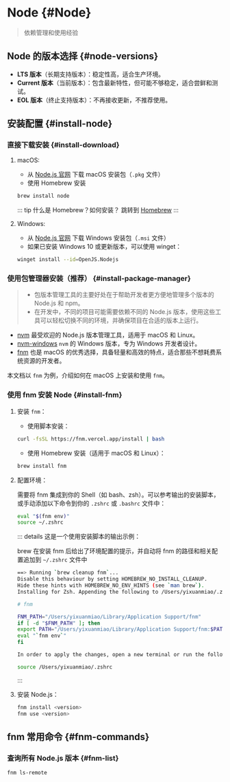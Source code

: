 # Node {#Node}

> 依赖管理和使用经验

## Node 的版本选择 {#node-versions}

- **LTS 版本**（长期支持版本）：稳定性高，适合生产环境。
- **Current 版本**（当前版本）：包含最新特性，但可能不够稳定，适合尝鲜和测试。
- **EOL 版本**（终止支持版本）：不再接收更新，不推荐使用。

## 安装配置 {#install-node}

### 直接下载安装 {#install-download}

1. macOS:

   - 从 [Node.js 官网](https://nodejs.org/) 下载 macOS 安装包（`.pkg` 文件）
   - 使用 Homebrew 安装

   ```sh
   brew install node
   ```

   ::: tip 什么是 Homebrew？如何安装？
   跳转到 [Homebrew](../mac/brew)
   :::

2. Windows:

   - 从 [Node.js 官网](https://nodejs.org/) 下载 Windows 安装包（`.msi` 文件）
   - 如果已安装 Windows 10 或更新版本，可以使用 winget：

   ```sh
   winget install --id=OpenJS.Nodejs
   ```

### 使用包管理器安装（推荐） {#install-package-manager}

> - 包版本管理工具的主要好处在于帮助开发者更方便地管理多个版本的 Node.js 和 npm。
> - 在开发中，不同的项目可能需要依赖不同的 Node.js 版本，使用这些工具可以轻松切换不同的环境，并确保项目在合适的版本上运行。

- [nvm](https://github.com/nvm-sh/nvm) 最受欢迎的 Node.js 版本管理工具，适用于 macOS 和 Linux。
- [nvm-windows](https://github.com/coreybutler/nvm-windows) `nvm` 的 Windows 版本，专为 Windows 开发者设计。
- [fnm](https://github.com/Schniz/fnm) 也是 macOS 的优秀选择，具备轻量和高效的特点，适合那些不想耗费系统资源的开发者。

本文档以 `fnm` 为例，介绍如何在 macOS 上安装和使用 `fnm`。

### 使用 fnm 安装 Node {#install-fnm}

1. 安装 `fnm`：

   - 使用脚本安装：

   ```sh
   curl -fsSL https://fnm.vercel.app/install | bash
   ```

   - 使用 Homebrew 安装（适用于 macOS 和 Linux）：

   ```sh
   brew install fnm
   ```

2. 配置环境：

   需要将 fnm 集成到你的 Shell（如 bash、zsh）。可以参考输出的安装脚本，或手动添加以下命令到你的 `.zshrc` 或 `.bashrc` 文件中：

   ```sh
   eval "$(fnm env)"
   source ~/.zshrc
   ```

   ::: details 这是一个使用安装脚本的输出示例：

   brew 在安装 fnm 后给出了环境配置的提示，并自动将 fnm 的路径和相关配置追加到 `~/.zshrc` 文件中

   ```sh
   ==> Running `brew cleanup fnm`...
   Disable this behaviour by setting HOMEBREW_NO_INSTALL_CLEANUP.
   Hide these hints with HOMEBREW_NO_ENV_HINTS (see `man brew`).
   Installing for Zsh. Appending the following to /Users/yixuanmiao/.zshrc:

   # fnm

   FNM_PATH="/Users/yixuanmiao/Library/Application Support/fnm"
   if [ -d "$FNM_PATH" ]; then
   export PATH="/Users/yixuanmiao/Library/Application Support/fnm:$PATH"
   eval "`fnm env`"
   fi

   In order to apply the changes, open a new terminal or run the following command:

   source /Users/yixuanmiao/.zshrc

   ```

   :::

3. 安装 Node.js：

   ```sh
   fnm install <version>
   fnm use <version>
   ```

## fnm 常用命令 {#fnm-commands}

### 查询所有 Node.js 版本 {#fnm-list}

```sh
fnm ls-remote
```
